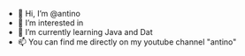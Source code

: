 - 👋 Hi, I’m @antino
- 👀 I’m interested in 
- 🌱 I’m currently learning Java and Dat
- 📫 You can find me directly on my youtube channel "antino"

<!---
antinoyt/antinoyt is a ✨ special ✨ repository because its `README.md` (this file) appears on your GitHub profile.
You can click the Preview link to take a look at your changes.
--->
